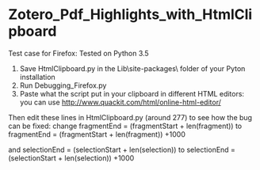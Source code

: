 # Zotero_Pdf_Highlights_with_HtmlClipboard

Test case for Firefox: Tested on Python 3.5 
1) Save HtmlClipboard.py in the Lib\site-packages\ folder of your Pyton installation
2) Run Debugging_Firefox.py
3) Paste what the script put in your clipboard in different HTML editors: you can use http://www.quackit.com/html/online-html-editor/

Then edit these lines in HtmlClipboard.py (around 277) to see how the bug can be fixed:
change 
fragmentEnd = (fragmentStart + len(fragment))
to 
fragmentEnd = (fragmentStart + len(fragment)) +1000

and 
selectionEnd = (selectionStart + len(selection)) 
to 
selectionEnd = (selectionStart + len(selection)) +1000

